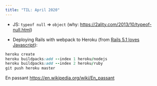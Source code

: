 ```yaml
---
title: "TIL: April 2020"
---
```


- JS: `typeof null` => `object` (why: <https://2ality.com/2013/10/typeof-null.html>)

- Deploying Rails with webpack to Heroku (from [Rails 5.1 loves Javascript](https://medium.com/@hpux/rails-5-1-loves-javascript-a1d84d5318b)):

```ruby
heroku create
heroku buildpacks:add --index 1 heroku/nodejs
heroku buildpacks:add --index 2 heroku/ruby
git push heroku master
```

En passant
https://en.wikipedia.org/wiki/En_passant
